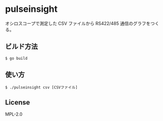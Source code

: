 # pulseinsight

オシロスコープで測定した CSV ファイルから RS422/485 通信のグラフをつくる。

## ビルド方法

```
$ go build
```

## 使い方

```
$ ./pulseinsight csv [CSVファイル]
```

## License

MPL-2.0
